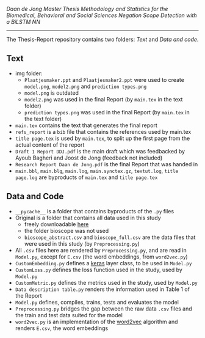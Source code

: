 *Daan de Jong
Master Thesis Methodology and Statistics for the Biomedical, Behavioral and Social Sciences
Negation Scope Detection with a BiLSTM NN*

------------------------------------------------------------------------------------------

The Thesis-Report repository contains two folders: *Text* and *Data and code*.

## Text
- img folder:
	* `Plaatjesmaker.ppt` and `Plaatjesmaker2.ppt` were used to create `model.png`, `model2.png` and `prediction types.png`
	* `model.png` is outdated
	* `model2.png` was used in the final Report (by `main.tex` in the text folder)
	* `prediction types.png` was used in the final Report (by `main.tex` in the text folder)
- `main.tex` contains the text that generates the final report
- `refs_report` is a `bib` file that contains the references used by main.tex
- `title page.tex` is used by `main.tex`, to split up the first page from the actual content of the report
- `Draft 1 Report DDJ.pdf` is the main draft which was feedbacked by Ayoub Bagheri and Joost de Jong (feedback not included)
- `Research Report Daan de Jong.pdf` is the final Report that was handed in
- `main.bbl`, `main.blg`, `main.log`, `main.synctex.gz`, `textut.log`, `title page.log` are byproducts of `main.tex` and `title page.tex`

## Data and Code
- `__pycache__` is a folder that contains byproducts of the `.py` files
- Original is a folder that contains all data used in this study
	- freely downloadable [here](https://www.kaggle.com/ma7555/bioscope-corpus-negation-annotated)
	- the folder bioscope was not used
	- `bioscope_abstract.csv` and `bioscope_full.csv` are the data files that were used in this study (by `Preprocessing.py`)
- All `.csv` files here are rendered by `Preprocessing.py`, and are read in `Model.py`, except for `E.csv` (the word embeddings, from `word2vec.py`)
- `CustomEmbedding.py` defines a [keras](https://keras.io) layer class, to be used in `Model.py`
- `CustomLoss.py` defines the loss function used in the study, used by `Model.py`
- `CustomMetric.py` defines the metrics used in the study, used by `Model.py`
- `Data description table.py` renders the information used in Table 1 of the Report
- `Model.py` defines, compiles, trains, tests and evaluates the model
- `Preprocessing.py` bridges the gap between the raw data `.csv` files and the train and test data suited for the model
- `word2vec.py` is an implementation of the [word2vec](https://arxiv.org/pdf/1301.3781.pdf) algorithm and renders `E.csv`, the word embeddings